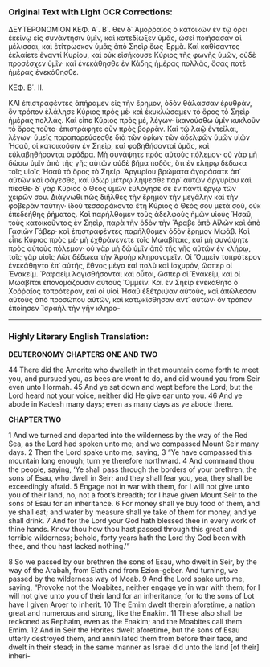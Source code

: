 ### Original Text with Light OCR Corrections:

ΔΕΥΤΕΡΟΝΟΜΙΟΝ ΚΕΦ. Α΄. Β΄.
θεν δ᾽ Ἀμοῤῥαῖος ὁ κατοικῶν ἐν τῷ ὄρει ἐκείνῳ εἰς συνάντησιν
ὑμῖν, καὶ κατεδίωξεν ὑμᾶς, ὡσεὶ ποιήσασαν αἱ μέλισσαι, καὶ ἐτίτρωσκον ὑμᾶς ἀπὸ Σηεὶρ ἕως Ἑρμᾶ. Καὶ καθίσαντες ἐκλαίετε
ἐναντί Κυρίου, καὶ οὐκ εἰσήκουσε Κύριος τῆς φωνῆς ὑμῶν, οὐδὲ
προσέσχεν ὑμῖν· καὶ ἐνεκάθησθε ἐν Κάδης ἡμέρας πολλὰς, ὅσας
ποτὲ ἡμέρας ἐνεκάθησθε.

ΚΕΦ. Β΄. ΙΙ.

ΚΑΙ ἐπιστραφέντες ἀπήραμεν εἰς τὴν ἔρημον, ὁδὸν θάλασσαν ἐρυθρὰν, ὃν τρόπον ἐλάλησε Κύριος πρὸς μέ· καὶ ἐκυκλώσαμεν τὸ ὄρος τὸ Σηεὶρ ἡμέρας πολλάς. Καὶ εἶπε Κύριος πρὸς μέ,
λέγων· ἱκανούσθω ὑμῖν κυκλοῦν τὸ ὄρος τοῦτο· ἐπιστράφητε οὖν
πρὸς βορρᾶν. Καὶ τῷ λαῷ ἐντεῖλαι, λέγων· ὑμεῖς παραπορεύσεσθε διὰ τῶν ὁρίων τῶν ἀδελφῶν ὑμῶν υἱῶν Ἡσαῦ, οἱ κατοικοῦσιν ἐν Σηεὶρ, καὶ φοβηθήσονταί ὑμᾶς, καὶ εὐλαβηθήσονται σφόδρα.
Μὴ συνάψητε πρὸς αὐτοὺς πόλεμον· οὐ γὰρ μὴ δώσω ὑμῖν ἀπὸ τῆς γῆς
αὐτῶν οὐδὲ βῆμα ποδὸς, ὅτι ἐν κλήρῳ δέδωκα τοῖς υἱοῖς Ἡσαῦ τὸ ὄρος
τὸ Σηείρ. Ἀργυρίου βρώματα ἀγοράσατε ἀπ᾽ αὐτῶν καὶ φάγεσθε,
καὶ ὕδωρ μέτρῳ λήψεσθε παρ᾽ αὐτῶν ἀργυρίου καὶ πίεσθε· δ᾽ γὰρ
Κύριος ὁ Θεός ὑμῶν εὐλόγησε σε ἐν παντὶ ἔργῳ τῶν χειρῶν σου.
Διάγνωθι πῶς διῆλθες τὴν ἔρημον τὴν μεγάλην καὶ τὴν φοβερὰν
ταύτην· ἰδοὺ τεσσαράκοντα ἔτη Κύριος ὁ Θεός σου μετὰ σοῦ, οὐκ
ἐπεδεήθης ῥήματος. Καὶ παρήλθομεν τοὺς ἀδελφοὺς ἡμῶν υἱοὺς
Ἡσαῦ, τοὺς κατοικοῦντας ἐν Σηεὶρ, παρὰ τὴν ὁδὸν τὴν Ἄραβε
ἀπὸ Αἰλὼν καὶ ἀπὸ Γασιὼν Γάβερ· καὶ ἐπιστραφέντες παρήλθομεν ὁδὸν ἔρημον Μωάβ. Καὶ εἶπε Κύριος πρὸς μέ· μὴ ἐχθράνενετε τοῖς Μωαβίταις, καὶ μὴ συνάψητε πρὸς αὐτοὺς πόλεμον· οὐ
γὰρ μὴ δῶ ὑμῖν ἀπὸ τῆς γῆς αὐτῶν ἐν κλήρῳ, τοῖς γὰρ υἱοῖς Λὼτ
δέδωκα τὴν Ἀροὴρ κληρονομεῖν. Οἱ Ὄμμεὶν τοπρότερον ἐνεκάθηντο ἐπ᾽ αὐτῆς, ἔθνος μέγα καὶ πολὺ καὶ ἰσχυρόν, ὥσπερ οἱ Ἑνακείμ. Ῥαφαεὶμ λογισθήσονται καὶ οὗτοι, ὥσπερ οἱ Ἐνακείμ, καὶ
οἱ Μωαβῖται ἐπονομάζουσιν αὐτοὺς Ὄμμεὶν. Καὶ ἐν Σηεὶρ ἐνεκάθητο ὁ Χοῤῥαῖος τοπρότερον, καὶ οἱ υἱοὶ Ἡσαῦ ἐξέτριψαν αὐτοὺς, καὶ ἀπώλεσαν αὐτοὺς ἀπὸ προσώπου αὐτῶν, καὶ κατῳκίσθησαν ἀντ᾽ αὐτῶν· ὃν τρόπον ἐποίησεν Ἰσραὴλ τὴν γῆν κληρο-

---

### Highly Literary English Translation:

**DEUTERONOMY CHAPTERS ONE AND TWO**

44 There did the Amorite who dwelleth in that mountain come forth to meet you, and pursued you, as bees are wont to do, and did wound you from Seir even unto Hormah. 45 And ye sat down and wept before the Lord; but the Lord heard not your voice, neither did He give ear unto you. 46 And ye abode in Kadesh many days; even as many days as ye abode there.

**CHAPTER TWO**

1 And we turned and departed into the wilderness by the way of the Red Sea, as the Lord had spoken unto me; and we compassed Mount Seir many days. 2 Then the Lord spake unto me, saying, 3 “Ye have compassed this mountain long enough; turn ye therefore northward. 4 And command thou the people, saying, ‘Ye shall pass through the borders of your brethren, the sons of Esau, who dwell in Seir; and they shall fear you, yea, they shall be exceedingly afraid. 5 Engage not in war with them, for I will not give unto you of their land, no, not a foot’s breadth; for I have given Mount Seir to the sons of Esau for an inheritance. 6 For money shall ye buy food of them, and ye shall eat; and water by measure shall ye take of them for money, and ye shall drink. 7 And for the Lord your God hath blessed thee in every work of thine hands. Know thou how thou hast passed through this great and terrible wilderness; behold, forty years hath the Lord thy God been with thee, and thou hast lacked nothing.’”

8 So we passed by our brethren the sons of Esau, who dwelt in Seir, by the way of the Arabah, from Elath and from Ezion-geber. And turning, we passed by the wilderness way of Moab. 9 And the Lord spake unto me, saying, “Provoke not the Moabites, neither engage ye in war with them; for I will not give unto you of their land for an inheritance, for to the sons of Lot have I given Aroer to inherit. 10 The Emim dwelt therein aforetime, a nation great and numerous and strong, like the Enakim. 11 These also shall be reckoned as Rephaim, even as the Enakim; and the Moabites call them Emim. 12 And in Seir the Horites dwelt aforetime, but the sons of Esau utterly destroyed them, and annihilated them from before their face, and dwelt in their stead; in the same manner as Israel did unto the land [of their] inheri-